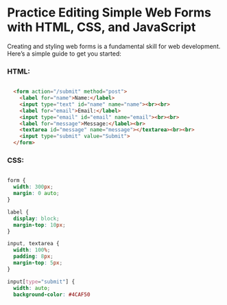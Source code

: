 # Practice Editing Simple Web Forms with HTML, CSS, and JavaScript

Creating and styling web forms is a fundamental skill for web development. Here’s a simple guide to get you started:

### HTML:
```HTML

  <form action="/submit" method="post">
    <label for="name">Name:</label>
    <input type="text" id="name" name="name"><br><br>
    <label for="email">Email:</label>
    <input type="email" id="email" name="email"><br><br>
    <label for="message">Message:</label><br>
    <textarea id="message" name="message"></textarea><br><br>
    <input type="submit" value="Submit">
  </form>
```

### CSS:
```CSS

form {
  width: 300px;
  margin: 0 auto;
}

label {
  display: block;
  margin-top: 10px;
}

input, textarea {
  width: 100%;
  padding: 8px;
  margin-top: 5px;
}

input[type="submit"] {
  width: auto;
  background-color: #4CAF50
```